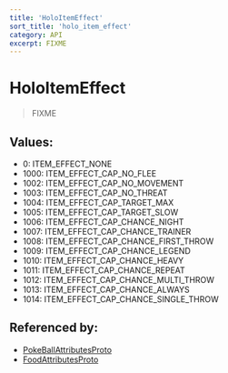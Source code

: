 ```yaml
---
title: 'HoloItemEffect'
sort_title: 'holo_item_effect'
category: API
excerpt: FIXME
---
```


# HoloItemEffect

> FIXME

## Values:

- 0: ITEM_EFFECT_NONE
- 1000: ITEM_EFFECT_CAP_NO_FLEE
- 1002: ITEM_EFFECT_CAP_NO_MOVEMENT
- 1003: ITEM_EFFECT_CAP_NO_THREAT
- 1004: ITEM_EFFECT_CAP_TARGET_MAX
- 1005: ITEM_EFFECT_CAP_TARGET_SLOW
- 1006: ITEM_EFFECT_CAP_CHANCE_NIGHT
- 1007: ITEM_EFFECT_CAP_CHANCE_TRAINER
- 1008: ITEM_EFFECT_CAP_CHANCE_FIRST_THROW
- 1009: ITEM_EFFECT_CAP_CHANCE_LEGEND
- 1010: ITEM_EFFECT_CAP_CHANCE_HEAVY
- 1011: ITEM_EFFECT_CAP_CHANCE_REPEAT
- 1012: ITEM_EFFECT_CAP_CHANCE_MULTI_THROW
- 1013: ITEM_EFFECT_CAP_CHANCE_ALWAYS
- 1014: ITEM_EFFECT_CAP_CHANCE_SINGLE_THROW

## Referenced by:

- [PokeBallAttributesProto](../../messages/PokeBallAttributesProto/)
- [FoodAttributesProto](../../messages/FoodAttributesProto/)
